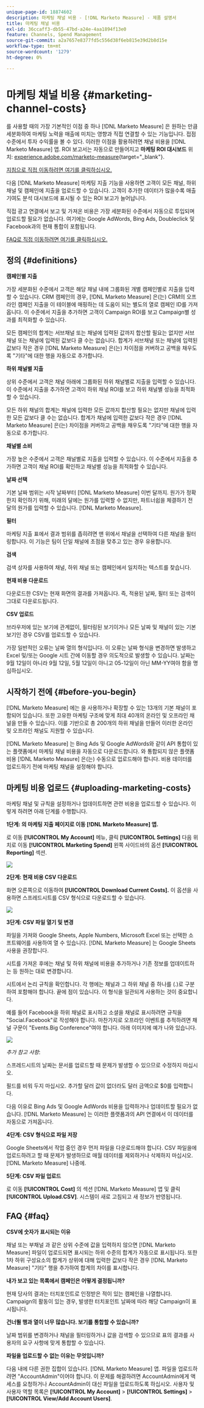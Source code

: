 ```yaml
---
unique-page-id: 18874602
description: 마케팅 채널 비용 - [!DNL Marketo Measure] - 제품 설명서
title: 마케팅 채널 비용
exl-id: 36ccaff3-db55-47bd-a24e-4aa1894f13e0
feature: Channels, Spend Management
source-git-commit: a2a7657e8377fd5c556d38f6eb815e39d2b8d15e
workflow-type: tm+mt
source-wordcount: '1279'
ht-degree: 0%

---
```


# 마케팅 채널 비용 {#marketing-channel-costs}

를 사용할 때의 가장 기본적인 이점 중 하나 [!DNL Marketo Measure] 은 원하는 만큼 세분화하여 마케팅 노력을 매출에 미치는 영향과 직접 연결할 수 있는 기능입니다. 접점 수준에서 투자 수익률을 볼 수 있다. 이러한 이점을 활용하려면 채널 비용을 [!DNL Marketo Measure] 앱. ROI 보고서는 자동으로 만들어지고 **마케팅 ROI 대시보드** 위치: [experience.adobe.com/marketo-measure](https://experience.adobe.com/marketo-measure){target="_blank"}.

[지침으로 직접 이동하려면 여기를 클릭하십시오.](/help/marketing-spend/spend-management/marketing-channel-costs.md#uploading-marketing-costs)

다음 [!DNL Marketo Measure] 마케팅 지출 기능을 사용하면 고객이 모든 채널, 하위 채널 및 캠페인에 지출을 업로드할 수 있습니다. 고객이 추가한 데이터가 많을수록 매출 기여도 분석 대시보드에 표시될 수 있는 ROI 보고가 늘어납니다.

직접 광고 연결에서 보고 및 가져온 비용은 가장 세분화된 수준에서 자동으로 투입되며 업로드할 필요가 없습니다. 여기에는 Google AdWords, Bing Ads, Doubleclick 및 Facebook과의 현재 통합이 포함됩니다.

[FAQ로 직접 이동하려면 여기를 클릭하십시오.](/help/marketing-spend/spend-management/marketing-channel-costs.md#faq)

## 정의 {#definitions}

**캠페인별 지출**

가장 세분화된 수준에서 고객은 해당 채널 내에 그룹화된 개별 캠페인별로 지출을 입력할 수 있습니다. CRM 캠페인의 경우, [!DNL Marketo Measure] 은(는) CRM의 오프라인 캠페인 지출을 이 테이블에 매핑하는 데 도움이 되는 별도의 열로 캠페인 ID를 가져옵니다. 이 수준에서 지출을 추가하면 고객이 Campaign ROI를 보고 Campaign별 성과를 최적화할 수 있습니다.

모든 캠페인의 합계는 서브채널 또는 채널에 입력된 값까지 합산할 필요는 없지만 서브채널 또는 채널에 입력된 값보다 클 수는 없습니다. 합계가 서브채널 또는 채널에 입력된 값보다 작은 경우 [!DNL Marketo Measure] 은(는) 차이점을 커버하고 공백을 채우도록 &quot;기타&quot;에 대한 행을 자동으로 추가합니다.

**하위 채널별 지출**

상위 수준에서 고객은 채널 아래에 그룹화된 하위 채널별로 지출을 입력할 수 있습니다. 이 수준에서 지출을 추가하면 고객이 하위 채널 ROI를 보고 하위 채널별 성능을 최적화할 수 있습니다.

모든 하위 채널의 합계는 채널에 입력한 모든 값까지 합산할 필요는 없지만 채널에 입력한 모든 값보다 클 수는 없습니다. 합계가 채널에 입력한 값보다 작은 경우 [!DNL Marketo Measure] 은(는) 차이점을 커버하고 공백을 채우도록 &quot;기타&quot;에 대한 행을 자동으로 추가합니다.

**채널별 소비**

가장 높은 수준에서 고객은 채널별로 지출을 입력할 수 있습니다. 이 수준에서 지출을 추가하면 고객이 채널 ROI를 확인하고 채널별 성능을 최적화할 수 있습니다.

**날짜 선택**

기본 날짜 범위는 시작 날짜부터 [!DNL Marketo Measure] 이번 달까지. 원가가 정확한지 확인하기 위해, 미래의 달에는 원가를 입력할 수 없지만, 파트너쉽을 체결하기 전 달의 원가를 입력할 수 있습니다. [!DNL Marketo Measure].

**필터**

마케팅 지출 표에서 결과 범위를 좁히려면 맨 위에서 채널을 선택하여 다른 채널을 필터링합니다. 이 기능은 팀이 단일 채널에 초점을 맞추고 있는 경우 유용합니다.

**검색**

검색 상자를 사용하여 채널, 하위 채널 또는 캠페인에서 일치하는 텍스트를 찾습니다.

**현재 비용 다운로드**

다운로드한 CSV는 현재 화면의 결과를 가져옵니다. 즉, 적용된 날짜, 필터 또는 검색이 그대로 다운로드됩니다.

**CSV 업로드**

브라우저에 있는 보기에 관계없이, 필터링된 보기이거나 모든 날짜 및 채널이 있는 기본 보기인 경우 CSV를 업로드할 수 있습니다.

가장 일반적인 오류는 날짜 열의 형식입니다. 이 오류는 날짜 형식을 변경하면 발생하고 Excel 및/또는 Google 시트 간에 이동할 경우 의도적으로 발생할 수 있습니다. 날짜는 9월 12일이 아니라 9월 12일, 5월 12일이 아니고 05-12일이 아닌 MM-YY여야 함을 명심하십시오.

## 시작하기 전에 {#before-you-begin}

[!DNL Marketo Measure] 에는 을 사용하거나 확장할 수 있는 13개의 기본 채널이 포함되어 있습니다. 또한 고유한 마케팅 구조에 맞게 최대 40개의 온라인 및 오프라인 채널을 만들 수 있습니다. 이를 기반으로 총 200개의 하위 채널을 만들어 이러한 온라인 및 오프라인 채널도 지원할 수 있습니다.

[!DNL Marketo Measure] 는 Bing Ads 및 Google AdWords와 같이 API 통합이 있는 플랫폼에서 마케팅 채널 비용을 자동으로 다운로드합니다. 와 통합되지 않은 플랫폼 비용 [!DNL Marketo Measure] 은(는) 수동으로 업로드해야 합니다. 비용 데이터를 업로드하기 전에 마케팅 채널을 설정해야 합니다.

## 마케팅 비용 업로드 {#uploading-marketing-costs}

마케팅 채널 및 규칙을 설정하거나 업데이트하면 관련 비용을 업로드할 수 있습니다. 이렇게 하려면 아래 단계를 수행합니다.

**1단계: 의 마케팅 지출 페이지로 이동 [!DNL Marketo Measure] 앱.**

로 이동 **[!UICONTROL My Account]** 메뉴, 클릭 **[!UICONTROL Settings]** 다음 위치로 이동 **[!UICONTROL Marketing Spend]** 왼쪽 사이드바의 옵션 **[!UICONTROL Reporting]** 섹션.

![](assets/1.png)

**2단계: 현재 비용 CSV 다운로드**

화면 오른쪽으로 이동하여 **[!UICONTROL Download Current Costs].** 이 옵션을 사용하면 스프레드시트를 CSV 형식으로 다운로드할 수 있습니다.

![](assets/2.png)

**3단계: CSV 파일 열기 및 변경**

파일을 가져와 Google Sheets, Apple Numbers, Microsoft Excel 또는 선택한 소프트웨어를 사용하여 열 수 있습니다. [!DNL Marketo Measure] 는 Google Sheets 사용을 권장합니다.

시트를 가져온 후에는 채널 및 하위 채널에 비용을 추가하거나 기존 정보를 업데이트하는 등 원하는 대로 변경합니다.

시트에서 논리 규칙을 확인합니다. 각 행에는 채널과 그 하위 채널 중 하나를 (.)로 구분하여 포함해야 합니다. 끝에 점이 있습니다. 이 형식을 일관되게 사용하는 것이 중요합니다.

예를 들어 Facebook을 하위 채널로 표시하고 소셜을 채널로 표시하려면 규칙을 &quot;Social.Facebook&quot;로 작성해야 합니다. 마찬가지로 오프라인 이벤트를 추적하려면 채널 구문이 &quot;Events.Big Conference&quot;여야 합니다. 아래 이미지에 예가 나와 있습니다.

![](assets/3.png)

_추가 참고 사항_:

스프레드시트의 날짜는 문서를 업로드할 때 문제가 발생할 수 있으므로 수정하지 마십시오.

필드를 비워 두지 마십시오. 추가할 달러 값이 없더라도 달러 금액으로 $0를 입력합니다.

다음 이유로 Bing Ads 및 Google AdWords 비용을 입력하거나 업데이트할 필요가 없습니다. [!DNL Marketo Measure] 는 이러한 플랫폼과의 API 연결에서 이 데이터를 자동으로 가져옵니다.

**4단계: CSV 형식으로 파일 저장**

Google Sheets에서 작업 중인 경우 먼저 파일을 다운로드해야 합니다. CSV 파일을에 업로드하려고 할 때 문제가 발생하므로 매월 데이터를 제외하거나 삭제하지 마십시오. [!DNL Marketo Measure] 나중에.

**5단계: CSV 파일 업로드**

로 이동 **[!UICONTROL Cost]** 의 섹션 [!DNL Marketo Measure] 앱 및 클릭 **[!UICONTROL Upload.CSV]**. 시스템이 새로 고침되고 새 정보가 반영됩니다.

## FAQ {#faq}

**CSV에 숫자가 표시되는 이유**

채널 또는 부채널 과 같은 상위 수준에 값을 입력하지 않으면 [!DNL Marketo Measure] 파일이 업로드되면 표시되는 하위 수준의 합계가 자동으로 표시됩니다. 또한 1차 하위 구성요소의 합계가 상위에 대해 입력한 값보다 작은 경우 [!DNL Marketo Measure] &quot;기타&quot; 행을 추가하여 합계의 차이를 표시합니다.

**내가 보고 있는 목록에서 캠페인은 어떻게 결정됩니까?**

현재 당사의 결과는 터치포인트로 인정받은 적이 있는 캠페인을 나열합니다. Campaign의 활동이 있는 경우, 발생한 터치포인트 날짜에 따라 해당 Campaign이 표시됩니다.

**건너뛸 행과 열이 너무 많습니다. 보기를 통합할 수 있습니까?**

날짜 범위를 변경하거나 채널을 필터링하거나 값을 검색할 수 있으므로 표의 결과를 사용자의 요구 사항에 맞게 통합할 수 있습니다.

**파일을 업로드할 수 없는 이유는 무엇입니까?**

다음 내에 다른 권한 집합이 있습니다. [!DNL Marketo Measure] 앱. 파일을 업로드하려면 &quot;AccountAdmin&quot;이어야 합니다. 이 문제를 해결하려면 AccountAdmin에게 액세스를 요청하거나 AccountAdmin이 대신 파일을 업로드하도록 하십시오. 사용자 및 사용자 역할 목록은 **[!UICONTROL My Account]** > **[!UICONTROL Settings]** > **[!UICONTROL View/Add Account Users]**.
